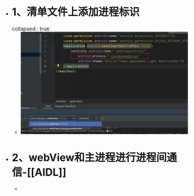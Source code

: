 - # 1、清单文件上添加进程标识
  collapsed:: true
	- ![image.png](../assets/image_1690958580624_0.png)
- # 2、webView和主进程进行进程间通信-[[AIDL]]
	-